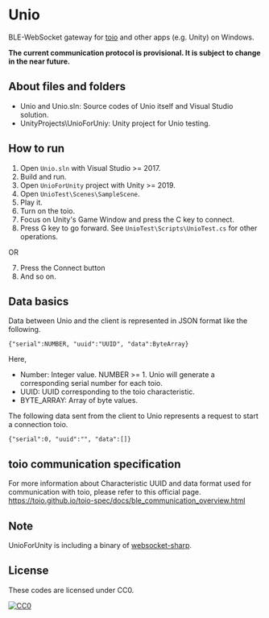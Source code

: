 # Unio

BLE-WebSocket gateway for [toio](https://toio.io/) and other apps (e.g. Unity) on Windows.

**The current communication protocol is provisional. It is subject to change in the near future.**

## About files and folders

* Unio and Unio.sln: Source codes of Unio itself and Visual Studio solution.
* UnityProjects\UnioForUniy: Unity project for Unio testing.

## How to run

1. Open `Unio.sln` with Visual Studio >= 2017.
2. Build and run.
3. Open `UnioForUnity` project with Unity >= 2019.
4. Open `UnioTest\Scenes\SampleScene`.
5. Play it.
6. Turn on the toio.
7. Focus on Unity's Game Window and press the C key to connect.
8. Press G key to go forward.
   See `UnioTest\Scripts\UnioTest.cs` for other operations.

  OR

7. Press the Connect button
8. And so on.

## Data basics

Data between Unio and the client is represented in JSON format like the following.
```
{"serial":NUMBER, "uuid":"UUID", "data":ByteArray}
```
Here,
* Number: Integer value. NUMBER >= 1. Unio will generate a corresponding serial number for each toio.
* UUID: UUID corresponding to the toio characteristic.
* BYTE_ARRAY: Array of byte values.

The following data sent from the client to Unio represents a request to start a connection toio.
```
{"serial":0, "uuid":"", "data":[]}
```

## toio communication specification

For more information about Characteristic UUID and data format used for communication with toio, please refer to this official page.
https://toio.github.io/toio-spec/docs/ble_communication_overview.html

## Note

UnioForUnity is including a binary of [websocket-sharp](https://github.com/sta/websocket-sharp).

## License

These codes are licensed under CC0.

[![CC0](http://i.creativecommons.org/p/zero/1.0/88x31.png "CC0")](http://creativecommons.org/publicdomain/zero/1.0/deed)